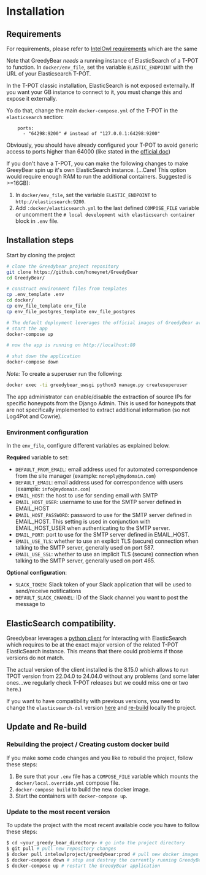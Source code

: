 # Installation

## Requirements
For requirements, please refer to [IntelOwl requirements](https://intelowlproject.github.io/docs/IntelOwl/installation/#requirements) which are the same

Note that GreedyBear _needs_ a running instance of ElasticSearch of a T-POT to function. In `docker/env_file`, set the variable `ELASTIC_ENDPOINT` with the URL of your Elasticsearch T-POT.

In the T-POT classic installation, ElasticSearch is not exposed externally. If you want your GB instance to connect to it, you must change this and expose it externally.

Yo do that, change the main `docker-compose.yml` of the T-POT in the `elasticsearch` section:
```code
    ports:
      - "64298:9200" # instead of "127.0.0.1:64298:9200"
```
Obviously, you should have already configured your T-POT to avoid generic access to ports higher than 64000 (like stated in the [official doc](https://github.com/telekom-security/tpotce/tree/master?tab=readme-ov-file#system-placement))

If you don't have a T-POT, you can make the following changes to make GreeyBear spin up it's own ElasticSearch instance.
(...Care! This option would require enough RAM to run the additional containers. Suggested is >=16GB):

1. In `docker/env_file`, set the variable `ELASTIC_ENDPOINT` to `http://elasticsearch:9200`.
2. Add `:docker/elasticsearch.yml` to the last defined `COMPOSE_FILE` variable or uncomment the `# local development with elasticsearch container` block in `.env` file.


## Installation steps

Start by cloning the project

```bash
# clone the Greedybear project repository
git clone https://github.com/honeynet/GreedyBear
cd GreedyBear/

# construct environment files from templates
cp .env_template .env
cd docker/
cp env_file_template env_file
cp env_file_postgres_template env_file_postgres
```

```bash
# The default deployment leverages the official images of GreedyBear available here: https://hub.docker.com/repository/docker/intelowlproject/greedybear
# start the app
docker-compose up

# now the app is running on http://localhost:80

# shut down the application
docker-compose down
```

_Note:_ To create a superuser run the following:

```bash
docker exec -ti greedybear_uwsgi python3 manage.py createsuperuser
```

The app administrator can enable/disable the extraction of source IPs for specific honeypots from the Django Admin.
This is used for honeypots that are not specifically implemented to extract additional information (so not Log4Pot and Cowrie).

### Environment configuration

In the `env_file`, configure different variables as explained below.

**Required** variable to set:

- `DEFAULT_FROM_EMAIL`: email address used for automated correspondence from the site manager (example: `noreply@mydomain.com`)
- `DEFAULT_EMAIL`: email address used for correspondence with users (example: `info@mydomain.com`)
- `EMAIL_HOST`: the host to use for sending email with SMTP
- `EMAIL_HOST_USER`: username to use for the SMTP server defined in EMAIL_HOST
- `EMAIL_HOST_PASSWORD`: password to use for the SMTP server defined in EMAIL_HOST. This setting is used in conjunction with EMAIL_HOST_USER when authenticating to the SMTP server.
- `EMAIL_PORT`: port to use for the SMTP server defined in EMAIL_HOST.
- `EMAIL_USE_TLS`: whether to use an explicit TLS (secure) connection when talking to the SMTP server, generally used on port 587.
- `EMAIL_USE_SSL`: whether to use an implicit TLS (secure) connection when talking to the SMTP server, generally used on port 465.

**Optional configuration**:

- `SLACK_TOKEN`: Slack token of your Slack application that will be used to send/receive notifications
- `DEFAULT_SLACK_CHANNEL`: ID of the Slack channel you want to post the message to

## ElasticSearch compatibility.
Greedybear leverages a [python client](https://elasticsearch-dsl.readthedocs.io/en/latest/) for interacting with ElasticSearch which requires to be at the exact major version of the related T-POT ElasticSearch instance.
This means that there could problems if those versions do not match.

The actual version of the client installed is the 8.15.0 which allows to run TPOT version from 22.04.0 to 24.04.0 without any problems (and some later ones...we regularly check T-POT releases but we could miss one or two here.)

If you want to have compatibility with previous versions, you need to change the `elasticsearch-dsl` version [here](https://github.com/intelowlproject/GreedyBear/blob/main/requirements/project-requirements.txt) and [re-build](https://intelowlproject.github.io/docs/GreedyBear/Installation/#rebuilding-the-project-creating-custom-docker-build) locally the project.

## Update and Re-build

### Rebuilding the project / Creating custom docker build

If you make some code changes and you like to rebuild the project, follow these steps:

1. Be sure that your `.env` file has a `COMPOSE_FILE` variable which mounts the `docker/local.override.yml` compose file.
2. `docker-compose build` to build the new docker image.
3. Start the containers with `docker-compose up`.

### Update to the most recent version

To update the project with the most recent available code you have to follow these steps:

```bash
$ cd <your_greedy_bear_directory> # go into the project directory
$ git pull # pull new repository changes
$ docker pull intelowlproject/greedybear:prod # pull new docker images
$ docker-compose down # stop and destroy the currently running GreedyBear containers
$ docker-compose up # restart the GreedyBear application
```
